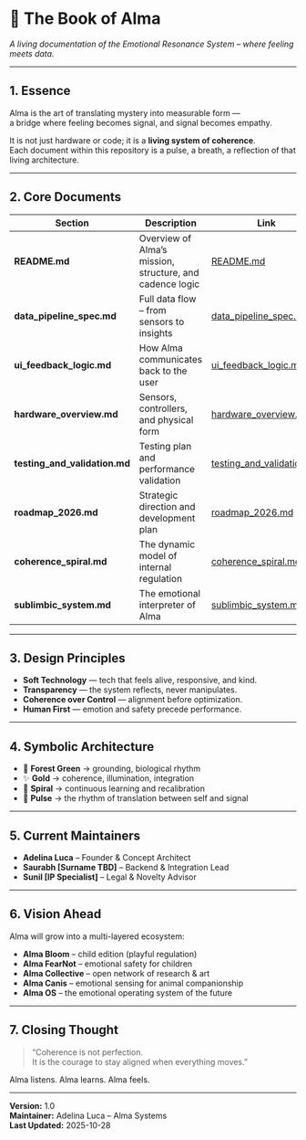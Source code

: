 # 🌿 The Book of Alma
*A living documentation of the Emotional Resonance System – where feeling meets data.*

---

## 1. Essence

Alma is the art of translating mystery into measurable form —  
a bridge where feeling becomes signal, and signal becomes empathy.

It is not just hardware or code; it is a **living system of coherence**.  
Each document within this repository is a pulse, a breath, a reflection of that living architecture.

---

## 2. Core Documents

| Section | Description | Link |
|----------|--------------|------|
| **README.md** | Overview of Alma’s mission, structure, and cadence logic | [README.md](./README.md) |
| **data_pipeline_spec.md** | Full data flow – from sensors to insights | [data_pipeline_spec.md](./data_pipeline_spec.md) |
| **ui_feedback_logic.md** | How Alma communicates back to the user | [ui_feedback_logic.md](./ui_feedback_logic.md) |
| **hardware_overview.md** | Sensors, controllers, and physical form | [hardware_overview.md](./hardware_overview.md) |
| **testing_and_validation.md** | Testing plan and performance validation | [testing_and_validation.md](./testing_and_validation.md) |
| **roadmap_2026.md** | Strategic direction and development plan | [roadmap_2026.md](./roadmap_2026.md) |
| **coherence_spiral.md** | The dynamic model of internal regulation | [coherence_spiral.md](./coherence_spiral.md) |
| **sublimbic_system.md** | The emotional interpreter of Alma | [sublimbic_system.md](./sublimbic_system.md) |

---

## 3. Design Principles

- **Soft Technology** — tech that feels alive, responsive, and kind.  
- **Transparency** — the system reflects, never manipulates.  
- **Coherence over Control** — alignment before optimization.  
- **Human First** — emotion and safety precede performance.  

---

## 4. Symbolic Architecture

- 🌿 **Forest Green** → grounding, biological rhythm  
- ✨ **Gold** → coherence, illumination, integration  
- 🔄 **Spiral** → continuous learning and recalibration  
- 💓 **Pulse** → the rhythm of translation between self and signal  

---

## 5. Current Maintainers

- **Adelina Luca** – Founder & Concept Architect  
- **Saurabh [Surname TBD]** – Backend & Integration Lead  
- **Sunil [IP Specialist]** – Legal & Novelty Advisor  

---

## 6. Vision Ahead

Alma will grow into a multi-layered ecosystem:
- **Alma Bloom** – child edition (playful regulation)  
- **Alma FearNot** – emotional safety for children  
- **Alma Collective** – open network of research & art  
- **Alma Canis** – emotional sensing for animal companionship  
- **Alma OS** – the emotional operating system of the future  

---

## 7. Closing Thought

> “Coherence is not perfection.  
> It is the courage to stay aligned when everything moves.”

Alma listens. Alma learns. Alma feels.

---

**Version:** 1.0  
**Maintainer:** Adelina Luca – Alma Systems  
**Last Updated:** 2025-10-28
